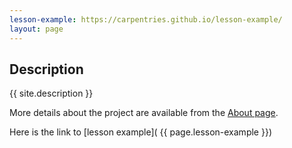 ```yaml
---
lesson-example: https://carpentries.github.io/lesson-example/
layout: page
---
```


   
## Description
 {{ site.description }}
 
More details about the project are available from the [About page](about.md).


Here is the link to [lesson example]( {{ page.lesson-example }})

